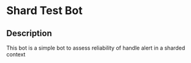 # Shard Test Bot

## Description

This bot is a simple bot to assess reliability of handle alert in a sharded context